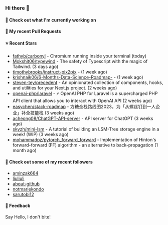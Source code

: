 ### Hi there 👋

#### 👷 Check out what I'm currently working on

#### 🔨 My recent Pull Requests


#### ⭐ Recent Stars

- [fathyb/carbonyl](https://github.com/fathyb/carbonyl) - Chromium running inside your terminal (today)
- [Mokshit06/typewind](https://github.com/Mokshit06/typewind) - The safety of Typescript with the magic of Tailwind. (3 days ago)
- [timothybrooks/instruct-pix2pix](https://github.com/timothybrooks/instruct-pix2pix) -  (1 week ago)
- [krishnaik06/6-Months-Data-Science-Roadmap-](https://github.com/krishnaik06/6-Months-Data-Science-Roadmap-) -  (1 week ago)
- [steven-tey/precedent](https://github.com/steven-tey/precedent) - An opinionated collection of components, hooks, and utilities for your Next.js project. (2 weeks ago)
- [openai-php/laravel](https://github.com/openai-php/laravel) - ⚡️ OpenAI PHP for Laravel is a supercharged PHP API client that allows you to interact with OpenAI API (2 weeks ago)
- [easychen/stack-roadmap](https://github.com/easychen/stack-roadmap) - 方糖全栈路线图2023，为「从螺丝钉到一人企业」补全技能栈 (3 weeks ago)
- [acheong08/ChatGPT-API-server](https://github.com/acheong08/ChatGPT-API-server) - API server for ChatGPT (3 weeks ago)
- [skyzh/mini-lsm](https://github.com/skyzh/mini-lsm) - A tutorial of building an LSM-Tree storage engine in a week! (WIP) (3 weeks ago)
- [mohammadpz/pytorch_forward_forward](https://github.com/mohammadpz/pytorch_forward_forward) - Implementation of Hinton&#39;s forward-forward (FF) algorithm - an alternative to back-propagation  (1 month ago)

#### 👯 Check out some of my recent followers

- [aminzak664](https://github.com/aminzak664)
- [liuliuli](https://github.com/liuliuli)
- [about-github](https://github.com/about-github)
- [notmariekondo](https://github.com/notmariekondo)
- [sarutobi12](https://github.com/sarutobi12)

#### 💬 Feedback

Say Hello, I don't bite!